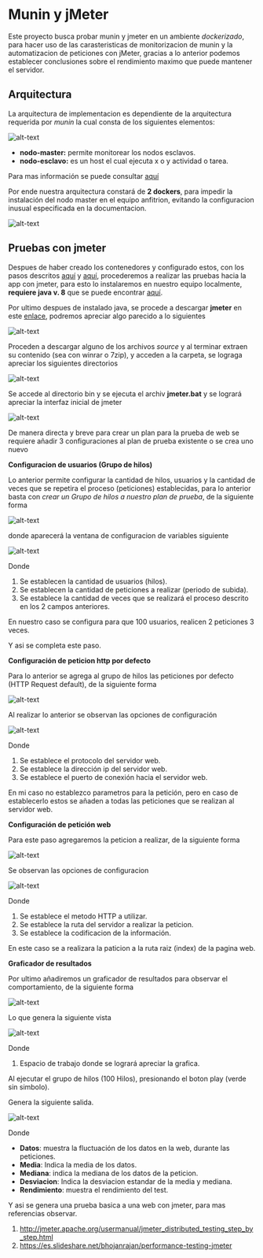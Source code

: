 # Munin y jMeter #

Este proyecto busca probar munin y jmeter en un ambiente *dockerizado*, para hacer uso de las carasteristicas de monitorizacion de munin y la automatizacion de peticiones con jMeter, gracias a lo anterior podemos establecer conclusiones sobre el rendimiento maximo que puede mantener el servidor.

## Arquitectura ##

La arquitectura de implementacion es dependiente de la arquitectura requerida por *munin* la cual consta de los siguientes elementos:

![alt-text](http://guide.munin-monitoring.org/en/latest/_images/Munin-Architecture.png)

- **nodo-master:** permite monitorear los nodos esclavos.
- **nodo-esclavo:** es un host el cual ejecuta x o y actividad o tarea.

Para mas información se puede consultar [aquí](http://guide.munin-monitoring.org/en/latest/architecture/index.html)

Por ende nuestra arquitectura constará de **2 dockers**, para impedir la instalación del nodo master en el equipo anfitrion, evitando la configuracion inusual especificada en la documentacion.

![alt-text](/imgs/msg.png)

## Pruebas con jmeter ##

Despues de haber creado los contenedores y configurado estos, con los pasos descritos [aquí](/Docker/README.md) y [aquí](/Ansible/README.md), procederemos a realizar las pruebas hacia la app con jmeter, para esto lo instalaremos en nuestro equipo localmente, **requiere java v. 8** que se puede encontrar [aquí](http://www.oracle.com/technetwork/java/javase/downloads/jdk8-downloads-2133151.html).

Por ultimo despues de instalado java, se procede a descargar **jmeter** en este [enlace](http://jmeter.apache.org/download_jmeter.cgi), podremos apreciar algo parecido a lo siguientes

![alt-text](/imgs/jdw.png)

Proceden a descargar alguno de los archivos *source* y al terminar extraen su contenido (sea con winrar o 7zip), y acceden a la carpeta, se lograga apreciar los siguientes directorios

![alt-text](/imgs/jdir.png)

Se accede al directorio bin y se ejecuta el archiv **jmeter.bat** y se logrará apreciar la interfaz inicial de jmeter

![alt-text](/imgs/jscr.png)

De manera directa y breve para crear un plan para la prueba de web se requiere añadir 3 configuraciones al plan de prueba existente o se crea uno nuevo

**Configuracion de usuarios (Grupo de hilos)**

Lo anterior permite configurar la cantidad de hilos, usuarios y la cantidad de veces que se repetira el proceso (peticiones) establecidas, para lo anterior basta con *crear un Grupo de hilos a nuestro plan de prueba*, de la siguiente forma

![alt-text](/imgs/jgt.png)

donde aparecerá la ventana de configuracion de variables siguiente

![alt-text](/imgs/jgt1.png)

Donde

1. Se establecen la cantidad de usuarios (hilos).
2. Se establecen la cantidad de peticiones a realizar (periodo de subida).
3. Se establece la cantidad de veces que se realizará el proceso descrito en los 2 campos anteriores.

En nuestro caso se configura para que 100 usuarios, realicen 2 peticiones 3 veces.

Y asi se completa este paso.

**Configuración de peticion http por defecto**

Para lo anterior se agrega al grupo de hilos las peticiones por defecto (HTTP Request default), de la siguiente forma

![alt-text](/imgs/jhdc.png)

Al realizar lo anterior se observan las opciones de configuración

![alt-text](/imgs/jhdc1.png)

Donde

1. Se establece el protocolo del servidor web.
2. Se establece la dirección ip del servidor web.
3. Se establece el puerto de conexión hacia el servidor web.

En mi caso no establezco parametros para la petición, pero en caso de establecerlo estos se añaden a todas las peticiones que se realizan al servidor web.

**Configuración de petición web**

Para este paso agregaremos la peticion a realizar, de la siguiente forma

![alt-text](/imgs/jcp.png)

Se observan las opciones de configuracion

![alt-text](/imgs/jcp1.png)

Donde

1. Se establece el metodo HTTP a utilizar.
2. Se establece la ruta del servidor a realizar la peticion.
3. Se establece la codificacion de la información.

En este caso se a realizara la paticion a la ruta raiz (index) de la pagina web.

**Graficador de resultados**

Por ultimo añadiremos un graficador de resultados para observar el comportamiento, de la siguiente forma

![alt-text](/imgs/jgr.png)

Lo que genera la siguiente vista

![alt-text](/imgs/jgr1.png)

Donde

1. Espacio de trabajo donde se logrará apreciar la grafica.

Al ejecutar el grupo de hilos (100 Hilos), presionando el boton play (verde sin simbolo).

Genera la siguiente salida.

![alt-text](/imgs/jgr2.png)

Donde

* **Datos**: muestra la fluctuación de los datos en la web, durante las peticiones.
* **Media**: Indica la media de los datos.
* **Mediana**: indica la mediana de los datos de la peticion.
* **Desviacion**: Indica la desviacion estandar de la media y mediana.
* **Rendimiento**: muestra el rendimiento del test.

Y asi se genera una prueba basica a una web con jmeter, para mas referencias observar.

1. http://jmeter.apache.org/usermanual/jmeter_distributed_testing_step_by_step.html
2. https://es.slideshare.net/bhojanrajan/performance-testing-jmeter
